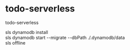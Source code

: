 # todo-serverless
todo-serverless

sls dynamodb install  
sls dynamodb start --migrate --dbPath ./.dynamodb/data  
sls offline